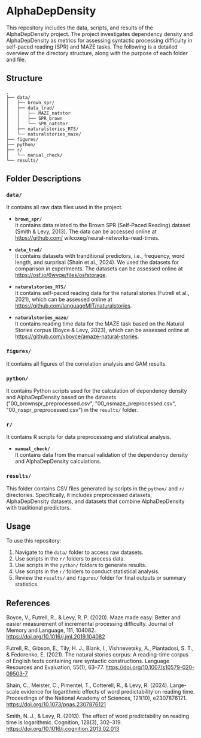 # AlphaDepDensity

This repository includes the data, scripts, and results of the AlphaDepDensity project. The project investigates dependency density and AlphaDepDensity as metrics for assessing syntactic processing difficulty in self-paced reading (SPR) and MAZE tasks. The following is a detailed overview of the directory structure, along with the purpose of each folder and file.


## Structure

```
.
├── data/
│   ├── brown_spr/
│   ├── data_trad/
│   │   ├── MAZE_natstor
│   │   ├── SPR_brown
│   │   └── SPR_natstor
│   ├── naturalstories_RTS/
│   └── naturalstories_maze/
├── figures/
├── python/
├── r/
│   └── manual_check/
└── results/
```

## Folder Descriptions

### `data/`
It contains all raw data files used in the project.

- **`brown_spr/`**  
  It contains data related to the Brown SPR (Self-Paced Reading) dataset (Smith & Levy, 2013). The data can be accessed online at https://github.com/ wilcoxeg/neural-networks-read-times.

- **`data_trad/`**  
  It contains datasets with tranditional predictors, i.e., frequency, word length, and surprisal (Shain et al., 2024). We used the datasets for comparison in experiments. The datasets can be assessed online at https://osf.io/6wvqe/files/osfstorage.

- **`naturalstories_RTS/`**  
  It contains self-paced reading data for the natural stories (Futrell et al., 2021), which can be assessed online at https://github.com/languageMIT/naturalstories.

- **`naturalstories_maze/`**  
  It contains reading time data for the MAZE task based on the Natural Stories corpus (Boyce & Levy, 2023), which can be assessed online at https://github.com/vboyce/amaze-natural-stories.

### `figures/`
  It contains all figures of the correlation analysis and GAM results.

### `python/`
  It contains Python scripts used for the calculation of dependency density and AlphaDepDensity based on the datasets ("00_brownspr_preprocessed.csv", "00_nsmaze_preprocessed.csv", "00_nsspr_preprocessed.csv") in the `results/` folder.

### `r/`
  It contains R scripts for data preprocessing and statistical analysis. 
- **`manual_check/`**  
  It contains data from the manual validation of the dependency density and AlphaDepDensity calculations.

### `results/`
  This folder contains CSV files generated by scripts in the `python/` and `r/` directories. Specifically, it includes preprocessed datasets, AlphaDepDensity datasets, and datasets that combine AlphaDepDensity with traditional predictors.

## Usage
To use this repository:
1. Navigate to the `data/` folder to access raw datasets.
2. Use scripts in the `r/` folders to process data.
3. Use scripts in the `python/` folders to generate results.
4. Use scripts in the `r/` folders to conduct statistical analysis.
5. Review the `results/` and `figures/` folder for final outputs or summary statistics.

## References
Boyce, V., Futrell, R., & Levy, R. P. (2020). Maze made easy: Better and easier measurement of incremental processing difficulty. Journal of Memory and Language, 111, 104082. https://doi.org/10.1016/j.jml.2019.104082

Futrell, R., Gibson, E., Tily, H. J., Blank, I., Vishnevetsky, A., Piantadosi, S. T., & Fedorenko, E. (2021). The natural stories corpus: A reading-time corpus of English texts containing rare syntactic constructions. Language Resources and Evaluation, 55(1), 63–77. https://doi.org/10.1007/s10579-020-09503-7

Shain, C., Meister, C., Pimentel, T., Cotterell, R., & Levy, R. (2024). Large-scale evidence for logarithmic effects of word predictability on reading time. Proceedings of the National Academy of Sciences, 121(10), e2307876121. https://doi.org/10.1073/pnas.2307876121

Smith, N. J., & Levy, R. (2013). The effect of word predictability on reading time is logarithmic. Cognition, 128(3), 302–319. https://doi.org/10.1016/j.cognition.2013.02.013

